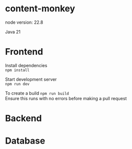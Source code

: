 # content-monkey
node version: 22.8

Java 21

# Frontend

Install dependencies <br>
`npm install` <br>

Start development server <br>
`npm run dev` <br>

To create a build
`npm run build` <br>
Ensure this runs with no errors before making a pull request

# Backend

# Database
